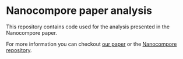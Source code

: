 # Nanocompore paper analysis

This repository contains code used for the analysis presented in the Nanocompore paper.

For more information you can checkout [our paper](https://www.biorxiv.org/content/10.1101/843136v1) or the [Nanocompore repository](https://github.com/tleonardi/nanocompore).
